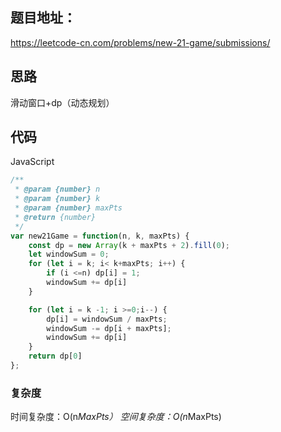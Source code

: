 ## 题目地址：

https://leetcode-cn.com/problems/new-21-game/submissions/



## 思路

滑动窗口+dp（动态规划）



## 代码

JavaScript

```javascript
/**
 * @param {number} n
 * @param {number} k
 * @param {number} maxPts
 * @return {number}
 */
var new21Game = function(n, k, maxPts) {
    const dp = new Array(k + maxPts + 2).fill(0);
    let windowSum = 0;
    for (let i = k; i< k+maxPts; i++) {
        if (i <=n) dp[i] = 1;
        windowSum += dp[i]
    }

    for (let i = k -1; i >=0;i--) {
        dp[i] = windowSum / maxPts;
        windowSum -= dp[i + maxPts];
        windowSum += dp[i]
    }
    return dp[0]
};
```



### 复杂度

时间复杂度：O(n*MaxPts）
空间复杂度：O(n*MaxPts) 

